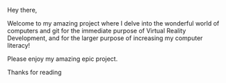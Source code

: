Hey there,

Welcome to my amazing project where I delve into the wonderful world of computers and git for the immediate purpose of Virtual Reality Development, and for the larger purpose of increasing my computer literacy!

Please enjoy my amazing epic project.

Thanks for reading
